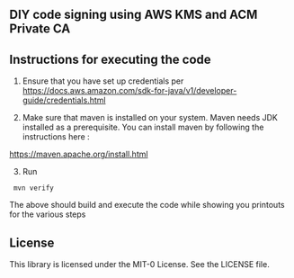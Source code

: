 ## DIY code signing using AWS KMS and ACM Private CA

## Instructions for executing the code

1. Ensure that you have set up credentials per https://docs.aws.amazon.com/sdk-for-java/v1/developer-guide/credentials.html

2. Make sure that maven is installed on your system. Maven needs JDK installed as a prerequisite. You can install maven by following the instructions here :

https://maven.apache.org/install.html

3. Run

```
 mvn verify
 ```

The above should build and execute the code while showing you printouts for the various steps

## License

This library is licensed under the MIT-0 License. See the LICENSE file.

